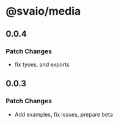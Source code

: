 # @svaio/media

## 0.0.4

### Patch Changes

- fix tyoes, and exports

## 0.0.3

### Patch Changes

- Add examples, fix issues, prepare beta
